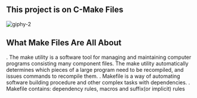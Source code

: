 ## This project is on C-Make Files
![giphy-2](https://github.com/OILEGA/alx-low_level_programming/assets/117779858/2e9b6a77-0d22-4abe-8652-79c1c47eedae)
## What Make Files Are All About
. The make utility is a software tool for managing and maintaining computer programs consisting many component files. The make utility
automatically determines which pieces of a large program need to be recompiled, and issues commands to recompile them.
. Makefile is a way of automating software building procedure and other complex tasks with dependencies.
. Makefile contains: dependency rules, macros and suffix(or implicit) rules
